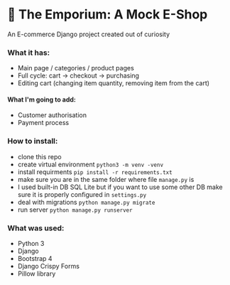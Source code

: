 # :shopping_cart: The Emporium: A Mock E-Shop 
An E-commerce Django project created out of curiosity

### What it has:
- Main page / categories / product pages
- Full cycle: cart -> checkout -> purchasing
- Editing cart (changing item quantity, removing item from the cart)

#### What I'm going to add:
- Customer authorisation
- Payment process

### How to install:
- clone this repo 
- create virtual environment ```python3 -m venv -venv```
- install requirments ```pip install -r requirements.txt```
- make sure you are in the same folder where file ```manage.py``` is
- I used built-in DB SQL Lite but if you want to use some other DB make sure it is properly configured in ```settings.py```
- deal with migrations ```python manage.py migrate```
- run server ```python manage.py runserver```

### What was used:
- Python 3
- Django
- Bootstrap 4
- Django Crispy Forms
- Pillow library
